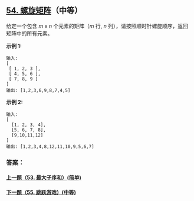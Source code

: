 ## [54. 螺旋矩阵](https://leetcode-cn.com/problems/spiral-matrix/)（中等）

给定一个包含 *m* x *n* 个元素的矩阵（*m* 行, *n* 列），请按照顺时针螺旋顺序，返回矩阵中的所有元素。

**示例 1:**

```
输入:
[
 [ 1, 2, 3 ],
 [ 4, 5, 6 ],
 [ 7, 8, 9 ]
]
输出: [1,2,3,6,9,8,7,4,5]
```

**示例 2:**

```
输入:
[
  [1, 2, 3, 4],
  [5, 6, 7, 8],
  [9,10,11,12]
]
输出: [1,2,3,4,8,12,11,10,9,5,6,7]
```



### 答案：



#### [上一题（53. 最大子序和）(简单)](https://github.com/sdwwld/leetCode/blob/master/src/main/java/com/wld/java/leetcode/leetCode0053.md)

#### [下一题（55. 跳跃游戏）(中等)](https://github.com/sdwwld/leetCode/blob/master/src/main/java/com/wld/java/leetcode/leetCode0055.md)
